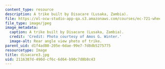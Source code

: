 ```yaml
---
content_type: resource
description: A trike built by Disacare (Lusaka, Zambia).
file: https://ol-ocw-studio-app-qa.s3.amazonaws.com/courses/ec-721-wheelchair-design-in-developing-countries-spring-2009/2116387d490dcf6c6d64b90c7d8b8c43_disacare3.jpg
file_type: image/jpeg
image_metadata:
  caption: A trike built by Disacare (Lusaka, Zambia).
  credit: 'Credit: Photo courtesy of Amos G. Winter.'
  image-alt: Rear angle view photo of trike.
parent_uid: d1f4ad80-205e-6dae-99e7-7d8db5275775
resourcetype: Image
title: disacare3.jpg
uid: 2116387d-490d-cf6c-6d64-b90c7d8b8c43
---
```

